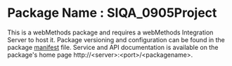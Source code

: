 # Package Name : SIQA_0905Project
This is a webMethods package and requires a webMethods Integration Server to host it. Package versioning and configuration can be found in the package [manifest](./SIQA_0905Project/manifest.v3) file. Service and API documentation is available on the package's home page http://&lt;server&gt;:&lt;port&gt;/&lt;packagename>.